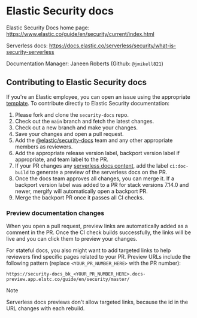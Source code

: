 # Elastic Security docs

Elastic Security Docs home page: https://www.elastic.co/guide/en/security/current/index.html

Serverless docs: https://docs.elastic.co/serverless/security/what-is-security-serverless

Documentation Manager: Janeen Roberts (Github: `@jmikell821`)


## Contributing to Elastic Security docs

If you're an Elastic employee, you can open an issue using the appropriate [template](https://github.com/elastic/security-docs/issues/new/choose). To contribute directly to Elastic Security documentation:

1. Please fork and clone the `security-docs` repo. 
1. Check out the `main` branch and fetch the latest changes. 
1. Check out a new branch and make your changes. 
1. Save your changes and open a pull request. 
1. Add the [@elastic/security-docs](https://github.com/orgs/elastic/teams/security-docs) team and any other appropriate members as reviewers. 
1. Add the appropriate release version label, backport version label if appropriate, and team label to the PR. 
1. If your PR changes any [serverless docs content](https://github.com/elastic/security-docs/tree/64d741451ceeafe41065f99594bcfd8a6cb98664/docs/serverless), add the label `ci:doc-build` to generate a preview of the serverless docs on the PR.
1. Once the docs team approves all changes, you can merge it. If a backport version label was added to a PR for stack versions 7.14.0 and newer, mergify will automatically open a backport PR. 
1. Merge the backport PR once it passes all CI checks. 

### Preview documentation changes

When you open a pull request, preview links are automatically added as a comment in the PR. Once the CI check builds successfully, the links will be live and you can click them to preview your changes.

For stateful docs, you also might want to add targeted links to help reviewers find specific pages related to your PR. Preview URLs include the following pattern (replace `<YOUR_PR_NUMBER_HERE>` with the PR number):

```
https://security-docs_bk_<YOUR_PR_NUMBER_HERE>.docs-preview.app.elstc.co/guide/en/security/master/
```

> [!NOTE]
> Serverless docs previews don't allow targeted links, because the id in the URL changes with each rebuild.
